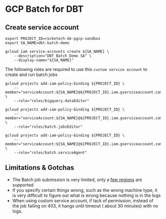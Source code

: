 # GCP Batch for DBT

## Create service account

```
export PROJECT_ID=rocketech-de-pgcp-sandbox
export SA_NAME=dbt-batch-demo
```

```
gcloud iam service-accounts create ${SA_NAME} \
    --description="DBT Batch Demo SA" \
    --display-name="${SA_NAME}"
```

The following roles are required to use this `custom service account` to create and run batch jobs
```
gcloud projects add-iam-policy-binding ${PROJECT_ID} \
    --member="serviceAccount:${SA_NAME}@${PROJECT_ID}.iam.gserviceaccount.com" \
    --role="roles/bigquery.dataEditor"

gcloud projects add-iam-policy-binding ${PROJECT_ID} \
    --member="serviceAccount:${SA_NAME}@${PROJECT_ID}.iam.gserviceaccount.com" \
    --role="roles/batch.jobsEditor"
    
gcloud projects add-iam-policy-binding ${PROJECT_ID} \
    --member="serviceAccount:${SA_NAME}@${PROJECT_ID}.iam.gserviceaccount.com" \
    --role="roles/batch.serviceAgent"
```

## Limitations & Gotchas

- The Batch job submission is very limited, only a [few regions](https://cloud.google.com/batch/docs/locations) are
  supported
- If you specify certain things wrong, such as the wrong machine type, it is very difficult to figure out what is wrong
  because nothing is in the logs
- When using custom service account, if lack of permission, instead of the job failing on 403, it hangs until timeout (
  about 30 minutes) with no logs. 
